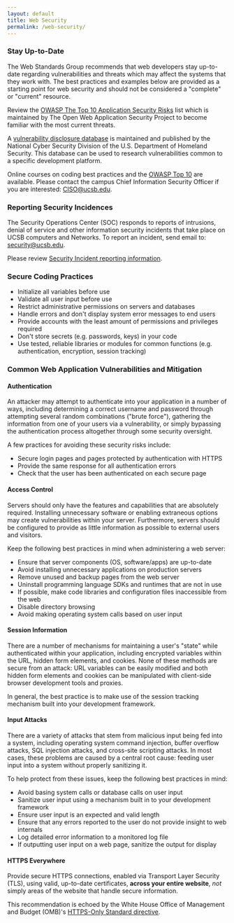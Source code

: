 ```yaml
---
layout: default
title: Web Security
permalink: /web-security/
---
```


### Stay Up-to-Date

The Web Standards Group recommends that web developers stay up-to-date
regarding vulnerabilities and threats which may affect the systems that they
work with. The best practices and examples below are provided as a starting
point for web security and should not be considered a "complete" or "current"
resource.

Review the
[OWASP The Top 10 Application Security Risks](https://www.owasp.org/index.php/Top_10)
list which is maintained by The Open Web Application Security Project to become
familiar with the most current threats.

A [vulnerability disclosure database](https://cve.mitre.org) is maintained and
published by the National Cyber Security Division of the U.S. Department of
Homeland Security. This database can be used to research vulnerabilities common
to a specific development platform.

Online courses on coding best practices and the [OWASP Top 10](https://www.owasp.org/index.php/Top_10)
are available. Please contact the campus Chief Information Security Officer
if you are interested: [CISO@ucsb.edu](mailto:CISO@ucsb.edu).

### Reporting Security Incidences

The Security Operations Center (SOC) responds to reports
of intrusions, denial of service and other information security incidents that
take place on UCSB computers and Networks. To report an incident, send email
to: [security@ucsb.edu](mailto:security@ucsb.edu).

Please review [Security Incident reporting information](https://security.ucsb.edu/report-incident).

### Secure Coding Practices

* Initialize all variables before use
* Validate all user input before use
* Restrict administrative permissions on servers and databases
* Handle errors and don't display system error messages to end users
* Provide accounts with the least amount of permissions and privileges required
* Don't store secrets (e.g. passwords, keys) in your code
* Use tested, reliable libraries or modules for common functions (e.g.
  authentication, encryption, session tracking)

### Common Web Application Vulnerabilities and Mitigation

#### Authentication

An attacker may attempt to authenticate into your application in a number of
ways, including determining a correct username and password through attempting
several random combinations ("brute force"), gathering the information from one
of your users via a vulnerability, or simply bypassing the authentication
process altogether through some security oversight.

A few practices for avoiding these security risks include:

* Secure login pages and pages protected by authentication with HTTPS
* Provide the same response for all authentication errors
* Check that the user has been authenticated on each secure page

#### Access Control

Servers should only have the features and capabilities that are absolutely
required. Installing unnecessary software or enabling extraneous options may
create vulnerabilities within your server. Furthermore, servers should be
configured to provide as little information as possible to external users and
visitors.

Keep the following best practices in mind when administering a web server:

* Ensure that server components (OS, software/apps) are up-to-date
* Avoid installing unnecessary applications on production servers
* Remove unused and backup pages from the web server
* Uninstall programming language SDKs and runtimes that are not in use
* If possible, make code libraries and configuration files inaccessible from the web
* Disable directory browsing
* Avoid making operating system calls based on user input

#### Session Information

There are a number of mechanisms for maintaining a user's "state" while
authenticated within your application, including encrypted variables within the
URL, hidden form elements, and cookies. None of these methods are secure from an
attack: URL variables can be easily modified and both hidden form elements and
cookies can be manipulated with client-side browser development tools and proxies.

In general, the best practice is to make use of the session tracking mechanism
built into your development framework.

#### Input Attacks

There are a variety of attacks that stem from malicious input being fed into a
system, including operating system command injection, buffer overflow attacks,
SQL injection attacks, and cross-site scripting attacks. In most cases, these
problems are caused by a central root cause: feeding user input into a system
without properly sanitizing it.

To help protect from these issues, keep the following best practices in mind:

* Avoid basing system calls or database calls on user input
* Sanitize user input using a mechanism built in to your development framework
* Ensure user input is an expected and valid length
* Ensure that any errors reported to the user do not provide insight to web internals
* Log detailed error information to a monitored log file
* If outputting user input on a web page, sanitize the output for display

#### HTTPS Everywhere

Provide secure HTTPS connections, enabled via Transport Layer Security (TLS),
using valid, up-to-date certificates, **across your
entire website**, _not_ simply areas of the website that handle secure
information.

This recommendation is echoed by the White House Office of Management and
Budget (OMB)'s [HTTPS-Only Standard directive](https://obamawhitehouse.archives.gov/blog/2015/06/08/https-everywhere-government).
